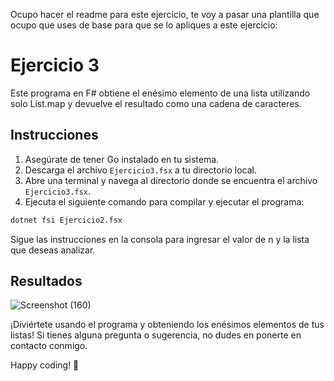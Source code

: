 Ocupo hacer el readme para este ejercicio, te voy a pasar una plantilla que ocupo que uses de base para que se lo apliques a este ejercicio: 

# Ejercicio 3

Este programa en F# obtiene el enésimo elemento de una lista utilizando solo List.map y devuelve el resultado como una cadena de caracteres.

## Instrucciones

1. Asegúrate de tener Go instalado en tu sistema.
2. Descarga el archivo `Ejercicio3.fsx` a tu directorio local.
3. Abre una terminal y navega al directorio donde se encuentra el archivo `Ejercicio3.fsx`.
4. Ejecuta el siguiente comando para compilar y ejecutar el programa:

```bash
dotnet fsi Ejercicio2.fsx
```

Sigue las instrucciones en la consola para ingresar el valor de n y la lista que deseas analizar.

## Resultados

![Screenshot (160)](https://github.com/Bryancampos20/LenguajesDeProgramacion/blob/main/Recursos/Go/Ejercicio3.png)

¡Diviértete usando el programa y obteniendo los enésimos elementos de tus listas! Si tienes alguna pregunta o sugerencia, no dudes en ponerte en contacto conmigo.

Happy coding! 🚀